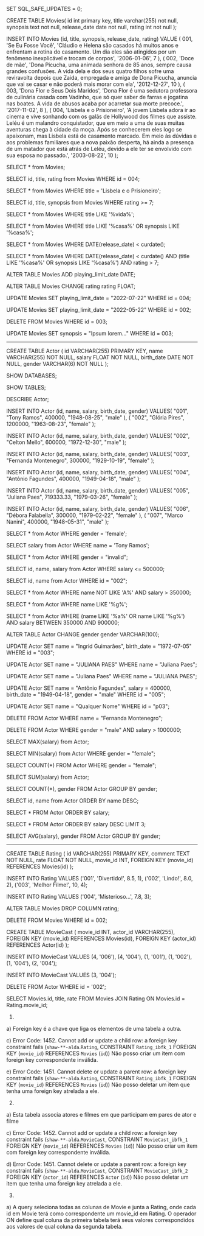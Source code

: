 SET SQL_SAFE_UPDATES = 0;

CREATE TABLE Movies(
	id int primary key,
    title varchar(255) not null,
    synopsis text not null,
    release_date date not null,
    rating int not null
);

INSERT INTO Movies (id, title, synopsis, release_date, rating)
VALUE (
	001,
    'Se Eu Fosse Você',
    'Cláudio e Helena são casados há muitos anos e enfrentam a rotina do casamento. Um dia eles são atingidos por um fenômeno inexplicável e trocam de corpos',
    '2006-01-06',
    7
), (
	002,
    'Doce de mãe',
    'Dona Picucha, uma animada senhora de 85 anos, sempre causa grandes confusões. A vida dela e dos seus quatro filhos sofre uma reviravolta depois que Zaida, empregada e amiga de Dona Picucha, anuncia que vai se casar e não poderá mais morar com ela',
    '2012-12-27',
    10
), (
	003,
    'Dona Flor e Seus Dois Maridos',
    'Dona Flor é uma sedutora professora de culinária casada com Vadinho, que só quer saber de farras e jogatina nas boates. A vida de abusos acaba por acarretar sua morte precoce.',
    '2017-11-02',
    8
), (
	004,
    'Lisbela e o Prisioneiro',
    'A jovem Lisbela adora ir ao cinema e vive sonhando com os galãs de Hollywood dos filmes que assiste. Leléu é um malandro conquistador, que em meio a uma de suas muitas aventuras chega à cidade da moça. Após se conhecerem eles logo se apaixonam, mas Lisbela está de casamento marcado. Em meio às dúvidas e aos problemas familiares que a nova paixão desperta, há ainda a presença de um matador que está atrás de Leléu, devido a ele ter se envolvido com sua esposa no passado.',
    '2003-08-22',
    10
);

SELECT * from Movies;

SELECT id, title, rating from Movies WHERE id = 004;

SELECT * from Movies WHERE title = 'Lisbela e o Prisioneiro';

SELECT id, title, synopsis from Movies WHERE rating >= 7;

SELECT * from Movies WHERE title LIKE '%vida%';

SELECT * from Movies WHERE title LIKE '%casa%' OR synopsis LIKE '%casa%';

SELECT * from Movies WHERE DATE(release_date) < curdate();

SELECT * from Movies WHERE DATE(release_date) < curdate() 
AND (title LIKE '%casa%' OR synopsis LIKE '%casa%') 
AND rating > 7;

ALTER TABLE Movies
ADD playing_limit_date DATE;

ALTER TABLE Movies
CHANGE rating rating FLOAT;

UPDATE Movies
SET playing_limit_date = "2022-07-22"
WHERE id = 004;

UPDATE Movies
SET playing_limit_date = "2022-05-22"
WHERE id = 002;

DELETE FROM Movies WHERE id = 003;

UPDATE Movies
SET synopsis = "Ipsum lorem..."
WHERE id = 003;

----------------------------------------------

CREATE TABLE Actor (
	id VARCHAR(255) PRIMARY KEY,
    name VARCHAR(255) NOT NULL,
    salary FLOAT NOT NULL,
    birth_date DATE NOT NULL,
    gender VARCHAR(6) NOT NULL
);

SHOW DATABASES;

SHOW TABLES;

DESCRIBE Actor;

INSERT INTO Actor (id, name, salary, birth_date, gender)
VALUES(
	"001",
    "Tony Ramos",
    400000,
    "1948-08-25",
    "male"
), (
	"002",
    "Glória Pires",
    1200000,
    "1963-08-23",
    "female"
);

INSERT INTO Actor (id, name, salary, birth_date, gender)
VALUES(
	"002",
    "Celton Mello",
    600000,
    "1972-12-30",
    "male"
);

INSERT INTO Actor (id, name, salary, birth_date, gender)
VALUES(
  "003", 
  "Fernanda Montenegro",
  300000,
  "1929-10-19", 
  "female"
);

INSERT INTO Actor (id, name, salary, birth_date, gender)
VALUES(
  "004",
  "Antônio Fagundes",
  400000,
  "1949-04-18", 
  "male"
);

INSERT INTO Actor (id, name, salary, birth_date, gender)
VALUES(
  "005", 
  "Juliana Paes",
  719333.33,
  "1979-03-26", 
  "female"
);

INSERT INTO Actor (id, name, salary, birth_date, gender)
VALUES(
  "006", 
  "Débora Falabella",
  300000,
  "1979-02-22", 
  "female"
), (
  "007", 
  "Marco Nanini",
  400000,
  "1948-05-31", 
  "male"
);

SELECT * from Actor WHERE gender = 'female';

SELECT salary from Actor WHERE name = 'Tony Ramos';

SELECT * from Actor WHERE gender = "invalid";

SELECT id, name, salary from Actor WHERE salary <= 500000;

SELECT id, name from Actor WHERE id = "002";

SELECT * from Actor WHERE name NOT LIKE 'A%' AND salary > 350000;

SELECT * from Actor WHERE name LIKE '%g%';

SELECT * from Actor
WHERE (name LIKE '%a%' OR name LIKE '%g%') AND salary BETWEEN 350000 AND 900000;


ALTER TABLE Actor CHANGE gender gender VARCHAR(100);

UPDATE Actor
SET name = "Ingrid Guimarães",
	birth_date = "1972-07-05"
WHERE id = "003";

UPDATE Actor
SET name = "JULIANA PAES"
WHERE name = "Juliana Paes";

UPDATE Actor
SET name = "Juliana Paes"
WHERE name = "JULIANA PAES";

UPDATE Actor
SET name = "Antônio Fagundes",
	salary = 400000,
    birth_date = "1949-04-18",
    gender = "male"
WHERE id = "005";

UPDATE Actor
SET name = "Qualquer Nome"
WHERE id = "p03";

DELETE FROM Actor WHERE name = "Fernanda Montenegro";

DELETE FROM Actor 
WHERE gender = "male" AND salary > 1000000;

SELECT MAX(salary) from Actor;

SELECT MIN(salary) from Actor
WHERE gender = "female";

SELECT COUNT(*) FROM Actor
WHERE gender = "female";

SELECT SUM(salary) from Actor;

SELECT COUNT(*), gender
FROM Actor
GROUP BY gender;

SELECT id, name from Actor ORDER BY name DESC;

SELECT * FROM Actor ORDER BY salary;

SELECT * FROM Actor ORDER BY salary DESC LIMIT 3;

SELECT AVG(salary), gender
FROM Actor
GROUP BY gender;

-------------------------------

CREATE TABLE Rating (
	id VARCHAR(255) PRIMARY KEY,
    comment TEXT NOT NULL,
    rate FLOAT NOT NULL,
    movie_id INT,
    FOREIGN KEY (movie_id) REFERENCES Movies(id)
);

INSERT INTO Rating
VALUES ('001', 'Divertido!', 8.5, 1),
	('002', 'Lindo!', 8.0, 2),
    ('003', 'Melhor Filme!', 10, 4);
    
INSERT INTO Rating
VALUES ('004', 'Misterioso...', 7.8, 3);

ALTER TABLE Movies
DROP COLUMN rating;

DELETE FROM Movies WHERE id = 002;

CREATE TABLE MovieCast (
	movie_id INT,
    actor_id VARCHAR(255),
    FOREIGN KEY (movie_id) REFERENCES Movies(id),
    FOREIGN KEY (actor_id) REFERENCES Actor(id)
);

INSERT INTO MovieCast
VALUES (4, '006'), (4, '004'), 
	(1, '001'), (1, '002'), (1, '004'),
    (2, '004');
    
INSERT INTO MovieCast
VALUES (3, '004');

DELETE FROM Actor WHERE id = '002';

SELECT Movies.id, title, rate FROM Movies
JOIN Rating
ON Movies.id = Rating.movie_id;




1.
a) Foreign key é a chave que liga os elementos de uma tabela a outra.

c) Error Code: 1452. Cannot add or update a child row: a foreign key constraint fails (`shaw-**-alda`.`Rating`, CONSTRAINT `Rating_ibfk_1` FOREIGN KEY (`movie_id`) REFERENCES `Movies` (`id`))
Não posso criar um item com foreign key correspondente inválida.

e) Error Code: 1451. Cannot delete or update a parent row: a foreign key constraint fails (`shaw-**-alda`.`Rating`, CONSTRAINT `Rating_ibfk_1` FOREIGN KEY (`movie_id`) REFERENCES `Movies` (`id`))
Não posso deletar um item que tenha uma foreign key atrelada a ele.

2.
a) Esta tabela associa atores e filmes em que participam em pares de ator e filme

c) Error Code: 1452. Cannot add or update a child row: a foreign key constraint fails (`shaw-**-alda`.`MovieCast`, CONSTRAINT `MovieCast_ibfk_1` FOREIGN KEY (`movie_id`) REFERENCES `Movies` (`id`))
Não posso criar um item com foreign key correspondente inválida.

d) Error Code: 1451. Cannot delete or update a parent row: a foreign key constraint fails (`shaw-**-alda`.`MovieCast`, CONSTRAINT `MovieCast_ibfk_2` FOREIGN KEY (`actor_id`) REFERENCES `Actor` (`id`))
Não posso deletar um item que tenha uma foreign key atrelada a ele.

3.
a) A query seleciona todas as colunas de Movie e junta a Rating, onde cada id em Movie terá como correspondente um movie_id em Rating.
O operador ON define qual coluna da primeira tabela terá seus valores correspondidos aos valores de qual coluna da segunda tabela.